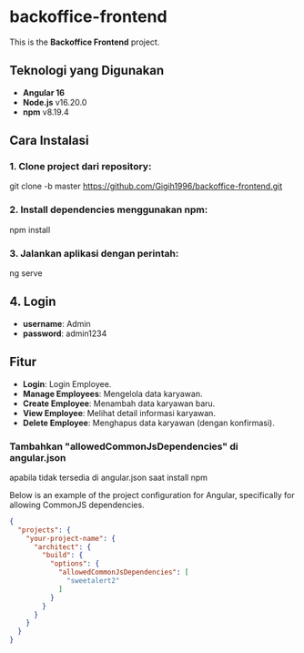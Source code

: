 # backoffice-frontend

This is the **Backoffice Frontend** project.

## Teknologi yang Digunakan
- **Angular 16**
- **Node.js** v16.20.0
- **npm** v8.19.4

## Cara Instalasi

### 1. Clone project dari repository:
git clone -b master https://github.com/Gigih1996/backoffice-frontend.git

### 2. Install dependencies menggunakan npm:
npm install

### 3. Jalankan aplikasi dengan perintah:
ng serve

## 4. Login
- **username**: Admin
- **password**: admin1234


## Fitur
- **Login**: Login Employee.
- **Manage Employees**: Mengelola data karyawan.
- **Create Employee**: Menambah data karyawan baru.
- **View Employee**: Melihat detail informasi karyawan.
- **Delete Employee**: Menghapus data karyawan (dengan konfirmasi).


### Tambahkan "allowedCommonJsDependencies" di angular.json
apabila tidak tersedia di angular.json saat install npm

Below is an example of the project configuration for Angular, specifically for allowing CommonJS dependencies.

```json
{
  "projects": {
    "your-project-name": {
      "architect": {
        "build": {
          "options": {
            "allowedCommonJsDependencies": [
              "sweetalert2"
            ]
          }
        }
      }
    }
  }
}
